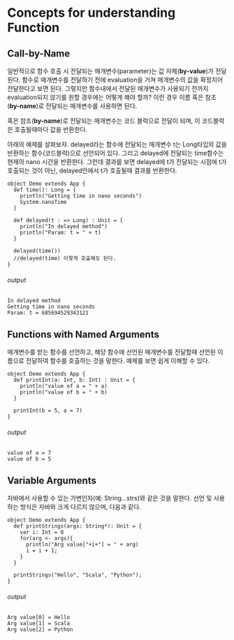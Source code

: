 # Concepts for understanding Function
## Call-by-Name
일반적으로 함수 호출 시 전달되는 매개변수(parameter)는 값 자체(**by-value**)가 전달된다. 함수로 매개변수를 전달하기 전에 evaluation을 거쳐 매개변수의 값을 확정지어 전달한다고 보면 된다. 
그렇지만 함수내에서 전달된 매개변수가 사용되기 전까지 evaluation되지 않기를 원할 경우에는 어떻게 해야 할까? 이런 경우 이름 혹은 참조(**by-name**)로 전달되는 매개변수를 사용하면 된다.

혹은 참조(**by-name**)로 전달되는 매개변수는 코드 블럭으로 전달이 되며, 이 코드블럭은 호출될때마다 값을 반환한다. 

아래의 예제를 살펴보자. delayed라는 함수에 전달되는 매개변수 t는 Long타입의 값을 반환하는 함수(코드블럭)으로 선언되어 있다. 그리고 delayed에 전달되는 time함수는 현재의 nano 시간을 반환한다. 
그런데 결과를 보면 delayed에 t가 전달되는 시점에 t가 호출되는 것이 아닌, delayed안에서 t가 호출될때 결과를 반환한다. 

```
object Demo extends App {
  def time(): Long = {
    println("Getting time in nano seconds")
    System.nanoTime
  }

  def delayed(t : => Long) : Unit = {
    println("In delayed method")
    println("Param: t = " + t)
  }

  delayed(time())
  //delayed(time) 이렇게 호출해도 된다.
}

```

###### output
```
In delayed method
Getting time in nano seconds
Param: t = 685694529343121
```

## Functions with Named Arguments
매개변수를 받는 함수를 선언하고, 해당 함수에 선언된 매개변수를 전달할때 선언된 이름으로 전달하여 함수를 호출하는 것을 말한다. 예제를 보면 쉽게 이해할 수 있다. 

```
object Demo extends App {
  def printInt(a: Int, b: Int) : Unit = {
    println("value of a = " + a)
    println("value of b = " + b)
  }

  printInt(b = 5, a = 7)
}

```

###### output

```
value of a = 7
value of b = 5
```

## Variable Arguments
자바에서 사용할 수 있는 가변인자(예: String...strs)와 같은 것을 말한다. 선언 및 사용하는 방식은 자바와 크게 다르지 않으며, 다음과 같다.

```
object Demo extends App {
  def printStrings(args: String*): Unit = {
    var i: Int = 0
    for(arg <- args){
      println("Arg value["+i+"] = " + arg)
      i = i + 1;
    }
  }

  printStrings("Hello", "Scala", "Python");
}

```

###### output
```
Arg value[0] = Hello
Arg value[1] = Scala
Arg value[2] = Python
```